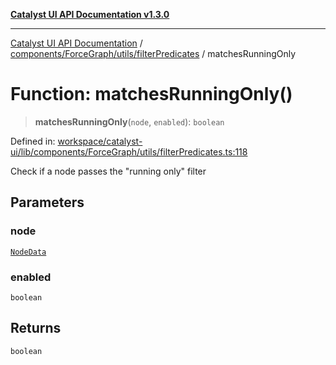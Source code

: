 [**Catalyst UI API Documentation v1.3.0**](../../../../../README.md)

---

[Catalyst UI API Documentation](../../../../../README.md) / [components/ForceGraph/utils/filterPredicates](../README.md) / matchesRunningOnly

# Function: matchesRunningOnly()

> **matchesRunningOnly**(`node`, `enabled`): `boolean`

Defined in: [workspace/catalyst-ui/lib/components/ForceGraph/utils/filterPredicates.ts:118](https://github.com/TheBranchDriftCatalyst/catalyst-ui/blob/main/lib/components/ForceGraph/utils/filterPredicates.ts#L118)

Check if a node passes the "running only" filter

## Parameters

### node

[`NodeData`](../../../types/interfaces/NodeData.md)

### enabled

`boolean`

## Returns

`boolean`
